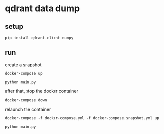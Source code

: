 # qdrant data dump

## setup

```shell
pip install qdrant-client numpy
```

## run

create a snapshot

```shell
docker-compose up
```

```shell
python main.py
```

after that, stop the docker container

```shell
docker-compose down
```

relaunch the container

```shell
docker-compose -f docker-compose.yml -f docker-compose.snapshot.yml up
```

```shell
python main.py
```

